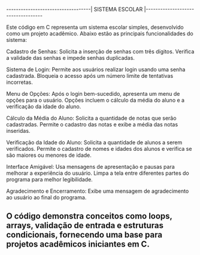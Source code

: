 -----------------------------------| SISTEMA ESCOLAR |-----------------------------------

Este código em C representa um sistema escolar simples, desenvolvido como um projeto
acadêmico. Abaixo estão as principais funcionalidades do sistema:

  Cadastro de Senhas:
      Solicita a inserção de senhas com três dígitos.
      Verifica a validade das senhas e impede senhas duplicadas.
    
  Sistema de Login:
      Permite aos usuários realizar login usando uma senha cadastrada.
      Bloqueia o acesso após um número limite de tentativas incorretas.
    
  Menu de Opções:
      Após o login bem-sucedido, apresenta um menu de opções para o usuário.
      Opções incluem o cálculo da média do aluno e a verificação da idade do aluno.
        
  Cálculo da Média do Aluno:
      Solicita a quantidade de notas que serão cadastradas.
      Permite o cadastro das notas e exibe a média das notas inseridas.
  
  Verificação da Idade do Aluno:
      Solicita a quantidade de alunos a serem verificados.
      Permite o cadastro de nomes e idades dos alunos e verifica se são maiores ou
       menores de idade.
  
  Interface Amigável:
      Usa mensagens de apresentação e pausas para melhorar a experiência do usuário.
      Limpa a tela entre diferentes partes do programa para melhor legibilidade.
  
  Agradecimento e Encerramento:
      Exibe uma mensagem de agradecimento ao usuário ao final do programa.
  
O código demonstra conceitos como loops, arrays, validação de entrada e estruturas
condicionais, fornecendo uma base para projetos acadêmicos iniciantes em C.
---------------------------------------------------------------------------------------------
